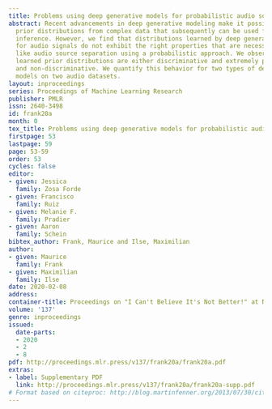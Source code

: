 ```yaml
---
title: Problems using deep generative models for probabilistic audio source separation
abstract: Recent advancements in deep generative modeling make it possible to learn
  prior distributions from complex data that subsequently can be used for Bayesian
  inference. However, we find that distributions learned by deep generative models
  for audio signals do not exhibit the right properties that are necessary for tasks
  like audio source separation using a probabilistic approach. We observe that the
  learned prior distributions are either discriminative and extremely peaked or smooth
  and non-discriminative. We quantify this behavior for two types of deep generative
  models on two audio datasets.
layout: inproceedings
series: Proceedings of Machine Learning Research
publisher: PMLR
issn: 2640-3498
id: frank20a
month: 0
tex_title: Problems using deep generative models for probabilistic audio source separation
firstpage: 53
lastpage: 59
page: 53-59
order: 53
cycles: false
editor:
- given: Jessica 
  family: Zosa Forde
- given: Francisco
  family: Ruiz
- given: Melanie F. 
  family: Pradier
- given: Aaron 
  family: Schein
bibtex_author: Frank, Maurice and Ilse, Maximilian
author:
- given: Maurice
  family: Frank
- given: Maximilian
  family: Ilse
date: 2020-02-08
address: 
container-title: Proceedings on "I Can't Believe It's Not Better!" at NeurIPS Workshops
volume: '137'
genre: inproceedings
issued:
  date-parts:
  - 2020
  - 2
  - 8
pdf: http://proceedings.mlr.press/v137/frank20a/frank20a.pdf
extras:
- label: Supplementary PDF
  link: http://proceedings.mlr.press/v137/frank20a/frank20a-supp.pdf
# Format based on citeproc: http://blog.martinfenner.org/2013/07/30/citeproc-yaml-for-bibliographies/
---
```

